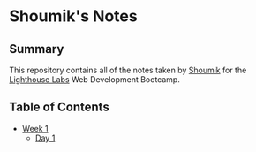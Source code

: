# Shoumik's Notes
## Summary
This repository contains all of the notes taken by [Shoumik](https://github.com/Shoumik-Chowdhury) for the [Lighthouse Labs](https://www.lighthouselabs.ca/) Web Development Bootcamp.
## Table of Contents
* [Week 1](/Week_1)
  * [Day 1](/Week_1/Day_1)